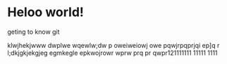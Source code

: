 # Heloo world!
geting to know git

klwjhekjwww
dwplwe
wqewlw;dw p oweiweiowj owe pqwjrpqprjqi  ep]q r
l;dkjgkjekgjeg
egmkegle epkwojrowr wprw prq pr qwpr121111111
11111
1111
